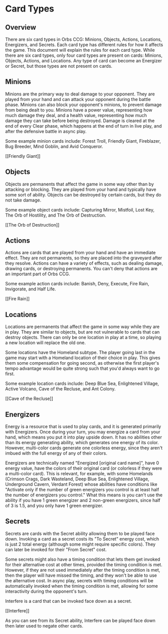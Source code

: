 # Card Types

## Overview

There are six card types in Orbs CCG: Minions, Objects, Actions, Locations, Energizers, and Secrets. Each card type has 
different rules for how it affects the game. This document will explain the rules for each card type. While there are
six card types, only four card types are present on cards: Minions, Objects, Actions, and Locations. Any type of card
can become an Energizer or Secret, but those types are not present on cards.

## Minions

Minions are the primary way to deal damage to your opponent. They are played from your hand and can attack your opponent
during the battle phase. Minions can also block your opponent's minions, to prevent damage from being dealt to you. Minions
have a power value, representing how much damage they deal, and a health value, representing how much damage they 
can take before being destroyed. Damage is cleared at the end of every Clear phase, which happens at the end of turn
in live play, and after the defensive battle in async play.

Some example minion cards include: Forest Troll, Friendly Giant, Fireblazer, Bug Breeder, Mind Goblin, and Avid Conqueror.

[[Friendly Giant]]

## Objects

Objects are permanents that affect the game in some way other than by attacking or blocking. They are played from 
your hand and typically have some sort of ability. Objects can be destroyed by certain cards, but they do not take damage.

Some example object cards include: Capturing Mirror, Mistfoil, Lost Key, The Orb of Hostility, and The Orb of Destruction.

[[The Orb of Destruction]]

## Actions

Actions are cards that are played from your hand and have an immediate effect. They are not permanents, so they are
placed into the graveyard after they resolve. Actions can have a variety of effects, such as dealing damage, drawing
cards, or destroying permanents. You can't deny that actions are an important part of Orbs CCG.

Some example action cards include: Banish, Deny, Execute, Fire Rain, Invigorate, and Half Life.

[[Fire Rain]]

## Locations

Locations are permanents that affect the game in some way while they are in play. They are similar to objects, but
are not vulnerable to cards that can destroy objects. There can only be one location in play at a time, so playing
a new location will replace the old one.

Some locations have the Homeland subtype. The player going last in the game may start with a Homeland location of their
choice in play. This gives them some compensation for going second, as otherwise the first player's tempo advantage would
be quite strong such that you'd always want to go first.

Some example location cards include: Deep Blue Sea, Enlightened Village, Active Volcano, Cave of the Recluse, and Ant Colony.

[[Cave of the Recluse]]

## Energizers

Energy is a resource that is used to play cards, and it is generated primarily with Energizers. Once during your turn,
you may energize a card from your hand, which means you put it into play upside down. It has no abilities other than
its energy generating ability, which generates one energy of its color. However, multi-color cards generate one colorless energy,
since they aren't imbued with the full energy of any of their colors.

Energizers are technically named "Energized [original card name]", have 0 energy value, have the colors of their original card
(or colorless if they were a multi-color card).
This is relevant, for example, with some Homelands (Crimson Crags, Dark Wasteland, Deep Blue Sea, Enlightened Village,
Underground Cavern, Verdant Forest) whose abilities have conditions like "Activate only if the number of green energizers you control
is at least half the number of energizers you control." What this means is you can't use the ability if you have 1 green
energizer and 2 non-green energizers, since half of 3 is 1.5, and you only have 1 green energizer.

## Secrets

Secrets are cards with the Secret ability allowing them to be played face down. 
Invoking a card as a secret costs its "To Secret" energy cost, which is
just 2 total energy (although some might require specific colors). They can later be invoked for their "From Secret" cost.

Some secrets might also have a timing condition that lets them get invoked for their alternative cost at other times,
provided the timing condition is met. However, if they are not used immediately after the timing condition is met,
then the player will have missed the timing, and they won't be able to use the alternative cost. In async play, secrets
with timing conditions will be automatically invoked when the timing condition is met, allowing for some interactivity
during the opponent's turn.

Interfere is a card that can be invoked face down as a secret.

[[Interfere]]

As you can see from its Secret ability, Interfere can be played face down then later used to negate other cards.
